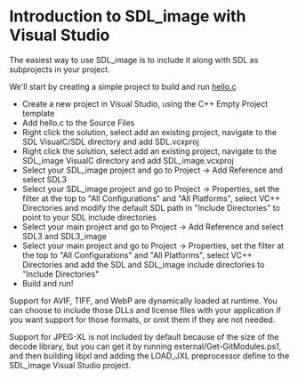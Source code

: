 
# Introduction to SDL_image with Visual Studio

The easiest way to use SDL_image is to include it along with SDL as subprojects in your project.

We'll start by creating a simple project to build and run [hello.c](hello.c)

- Create a new project in Visual Studio, using the C++ Empty Project template
- Add hello.c to the Source Files
- Right click the solution, select add an existing project, navigate to the SDL VisualC/SDL directory and add SDL.vcxproj
- Right click the solution, select add an existing project, navigate to the SDL_image VisualC directory and add SDL_image.vcxproj
- Select your SDL_image project and go to Project -> Add Reference and select SDL3
- Select your SDL_image project and go to Project -> Properties, set the filter at the top to "All Configurations" and "All Platforms", select VC++ Directories and modify the default SDL path in "Include Directories" to point to your SDL include directories
- Select your main project and go to Project -> Add Reference and select SDL3 and SDL3_image
- Select your main project and go to Project -> Properties, set the filter at the top to "All Configurations" and "All Platforms", select VC++ Directories and add the SDL and SDL_image include directories to "Include Directories"
- Build and run!

Support for AVIF, TIFF, and WebP are dynamically loaded at runtime. You can choose to include those DLLs and license files with your application if you want support for those formats, or omit them if they are not needed.

Support for JPEG-XL is not included by default because of the size of the decode library, but you can get it by running external/Get-GitModules.ps1, and then building libjxl and adding the LOAD_JXL preprocessor define to the SDL_image Visual Studio project.
